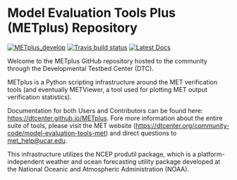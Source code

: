 Model Evaluation Tools Plus (METplus) Repository
================================================

<!-- Start of Badges -->
[![METplus_develop](https://img.shields.io/badge/METplus-develop%20branch-blue)](#)
[![Travis build status](https://travis-ci.com/DTCenter/METplus.svg?branch=develop)](https://travis-ci.org/DTCenter/METplus)
[![Latest Docs](https://img.shields.io/badge/docs-latest-brightgreen.svg)](https://dtcenter.github.io/METplus/)


Welcome to the METplus GitHub repository hosted to the community through
the Developmental Testbed Center (DTC).

METplus is a Python scripting infrastructure around the MET verification tools
(and eventually METViewer, a tool used for plotting MET output verification statistics).

Documentation for both Users and Contributors can be found here: https://dtcenter.github.io/METplus.
Fore more information about the entire suite of tools, please visit the MET website
(https://dtcenter.org/community-code/model-evaluation-tools-met) and direct questions
to met_help@ucar.edu.

This infrastructure utilizes the NCEP produtil package, which is a platform-independent
weather and ocean forecasting utility package developed at the National Oceanic
and Atmospheric Administration (NOAA).
